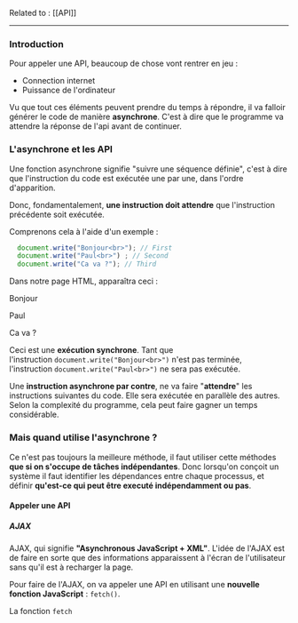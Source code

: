 
Related to : [[API]]

----

### Introduction

Pour appeler une API, beaucoup de chose vont rentrer en jeu : 
- Connection internet
- Puissance de l'ordinateur

Vu que tout ces éléments peuvent prendre du temps à répondre, il va falloir générer le code de manière **asynchrone**. C'est à dire que le programme va attendre la réponse de l'api avant de continuer.

### L'asynchrone et les API

Une fonction asynchrone signifie "suivre une séquence définie", c'est à dire que l'instruction du code est exécutée une par une, dans l'ordre d'apparition. 

Donc, fondamentalement, **une instruction doit attendre** que l'instruction précédente soit exécutée.

Comprenons cela à l'aide d'un exemple :

```js
  document.write("Bonjour<br>"); // First
  document.write("Paul<br>") ; // Second    
  document.write("Ca va ?"); // Third
```

Dans notre page HTML, apparaîtra ceci :

Bonjour  
  
Paul  
  
Ca va ?

Ceci est une **exécution synchrone**. Tant que l'instruction `document.write("Bonjour<br>")` n'est pas terminée, l'instruction `document.write("Paul<br>")` ne sera pas exécutée.

Une **instruction asynchrone par contre**, ne va faire "**attendre**" les instructions suivantes du code. Elle sera exécutée en parallèle des autres. Selon la complexité du programme, cela peut faire gagner un temps considérable.

### Mais quand utilise l'asynchrone ?

Ce n'est pas toujours la meilleure méthode, il faut utiliser cette méthodes **que si on s'occupe de tâches indépendantes**. Donc lorsqu'on conçoit un système il faut identifier les dépendances entre chaque processus, et définir **qu'est-ce qui peut être executé indépendamment ou pas**.

#### Appeler une API 

##### AJAX

AJAX, qui signifie **"Asynchronous JavaScript + XML"**. L'idée de l'AJAX est de faire en sorte que des informations apparaissent à l'écran de l'utilisateur sans qu'il est à recharger la page.

Pour faire de l'AJAX, on va appeler une API en utilisant une **nouvelle fonction JavaScript** : `fetch()`.

La fonction `fetch` 
 
